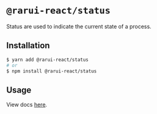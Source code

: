 # `@rarui-react/status`

Status are used to indicate the current state of a process.

## Installation

```sh
$ yarn add @rarui-react/status
# or
$ npm install @rarui-react/status
```

## Usage

View docs [here]().
